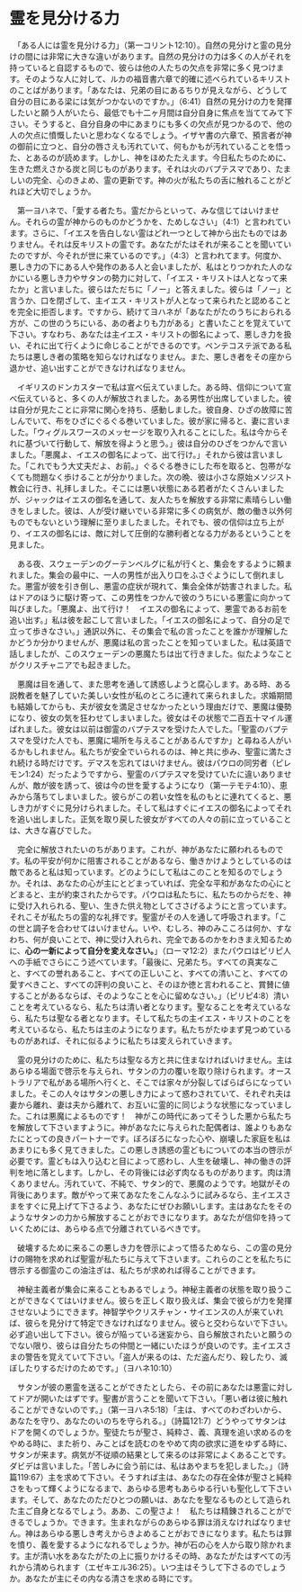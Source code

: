 # 霊を見分ける力

　「ある人には霊を見分ける力」（第一コリント12:10）。自然の見分けと霊の見分けの間には非常に大きな違いがあります。自然の見分けの力は多くの人がそれを持っていると自認するもので、彼らは他の人たちの欠点を非常に多く見つけます。そのような人に対して、ルカの福音書六章で的確に述べられているキリストのことばがあります。「あなたは、兄弟の目にあるちりが見えながら、どうして自分の目にある梁には気がつかないのですか。」（6:41）自然の見分けの力を発揮したいと願う人がいたら、最低でも十二ヶ月間は自分自身に焦点を当ててみて下さい。そうすると、自分自身の中にあまりにも多くの欠点が見つかるので、他の人の欠点に憤慨したいと思わなくなるでしょう。イザヤ書の六章で、預言者が神の御前に立つと、自分の唇さえも汚れていて、何もかもが汚れていることを悟った、とあるのが読めます。しかし、神をほめたたえます。今日私たちのために、生きた燃えさかる炭と同じものがあります。それは火のバプテスマであり、たましいの完全、心のきよめ、霊の更新です。神の火が私たちの舌に触れることがどれほど大切でしょうか。

　第一ヨハネで、「愛する者たち。霊だからといって、みな信じてはいけません。それらの霊が神からのものかどうかを、ためしなさい」（4:1）と言われています。さらに、「イエスを告白しない霊はどれ一つとして神から出たものではありません。それは反キリストの霊です。あなたがたはそれが来ることを聞いていたのですが、今それが世に来ているのです。」（4:3）と言われてます。何度か、悪しき力の下にある人や発作のある人と会いましたが、私はとりつかれた人のなかにいる悪しき力やサタンの勢力に対して、「イエス・キリストは人となって来たか」と言いました。彼らはただちに「ノー」と答えました。彼らは「ノー」と言うか、口を閉ざして、主イエス・キリストが人となって来られたと認めることを完全に拒否します。ですから、続けてヨハネが「あなたがたのうちにおられる方が、この世のうちにいる、あの者よりも力がある」と書いたことを覚えていて下さい。すなわち、あなたは主イエス・キリストの御名によって、悪しき力を扱い、それに出て行くように命じることができるのです。ペンテコステ派である私たちは悪しき者の策略を知らなければなりません。また、悪しき者をその座から退かせ、追い出すことができなければなりません。

　イギリスのドンカスターで私は宣べ伝えていました。ある時、信仰について宣べ伝えていると、多くの人が解放されました。ある男性が出席していました。彼は自分が見たことに非常に関心を持ち、感動しました。彼自身、ひざの故障に苦しんでいて、布をひざにぐるぐる巻いていました。彼が家に帰ると、妻に言いました。「ウィグルスワースのメッセージを取り入れることにした。私は今からそれに基づいて行動して、解放を得ようと思う。」彼は自分のひざをつかんで言いました。「悪魔よ、イエスの御名によって、出て行け。」それから彼は言いました。「これでもう大丈夫だよ、お前。」ぐるぐる巻きにした布を取ると、包帯がなくても問題なく歩けることが分かりました。次の晩、彼は小さな原始メソジスト教会に行き、礼拝しました。そこには悪い状態にある若者がたくさんいましたが、ジャックはイエスの御名を通して、友人たちを解放する非常に素晴らしい働きをしました。彼は、人が受け継いでいる非常に多くの病気が、敵の働き以外何ものでもないという理解に至りましたました。それでも、彼の信仰は立ち上がり、イエスの御名には、敵に対して圧倒的な勝利者となる力があるということを見ました。

　ある夜、スウェーデンのグーテンベルグに私が行くと、集会をするように頼まれました。集会の最中に、一人の男性が出入り口をふさぐようにして倒れました。悪霊が彼を引き倒し、悪霊の症状が現れて、集会全体が妨害されました。私はドアのほうに駆け寄って、この男性をつかんで彼のうちにいる悪霊に向かって叫びました。「悪魔よ、出て行け！　イエスの御名によって、悪霊であるお前を追い出す。」私は彼を起こして言いました。「イエスの御名によって、自分の足で立って歩きなさい。」通訳以外に、その集会で私の言ったことを誰かが理解したかどうか分かりませんが、悪魔は私の言ったことを知っていました。私は英語で話しましたが、このスウェーデンの悪魔たちは出て行きました。似たようなことがクリスチャニアでも起きました。

　悪魔は目を通して、また思考を通して誘惑しようと腐心します。ある時、ある説教者を魅了していた美しい女性が私のところに連れて来られました。求婚期間も結婚してからも、夫が彼女を満足させなかったという理由だけで、悪魔は優勢になり、彼女の気を狂わせてしまいました。彼女はその状態で二百五十マイル運ばれました。彼女は以前は御霊のバプテスマを受けた人でした。「聖霊のバプテスマを受けた人でも、悪魔に場所を与えることがあるんですか」と尋ねる人がいるかもしれません。私たちが安全でいられるのは、神と共に歩み、聖霊に満たされ続ける時だけです。デマスを忘れてはいけません。彼はパウロの同労者（ピレモン1:24）だったようですから、聖霊のバプテスマを受けていたに違いありませんが、敵が彼を誘って、彼は今の世を愛するようになり（第一テモテ4:10）、恵みから落ちてしまいました。彼らがこの若い女性を私のもとに連れてくると、悪しき力がすぐに見分けられました。そして私はすぐにイエスの御名によってそれを追い出しました。正気を取り戻した彼女がすべての人々の前に立っていることは、大きな喜びでした。

　完全に解放されたいのちがあります。これが、神があなたに願われるものです。私の平安が何かに阻害されることがあるなら、働きかけようとしているのは敵であると私は知っています。どのようにして私はこのことを知るのでしょうか。それは、あなたの心が主にとどまっていれば、完全な平和があなたの心にとどまると、主が約束されたからです。パウロは私たちに、私たちのからだを、神に受け入れられる、聖い、生きた供え物としてささげるようにと言っています。それこそが私たちの霊的な礼拝です。聖霊がその人を通して呼吸されます。「この世と調子を合わせてはいけません。いや、むしろ、神のみこころは何か、すなわち、何が良いことで、神に受け入れられ、完全であるのかをわきまえ知るために、**心の一新によって自分を変えなさい。**」（ローマ12:2）またパウロはピリピ人への手紙でさらにこう述べています。「最後に、兄弟たち。すべての真実なこと、すべての誉れあること、すべての正しいこと、すべての清いこと、すべての愛すべきこと、すべての評判の良いこと、そのほか徳と言われること、賞賛に値することがあるならば、そのようなことを心に留めなさい。」（ピリピ4:8）清いことを考えているなら、私たちは清い者となります。聖なることを考えているなら、私たちは聖なる者となります。そして私たちの主イエス・キリストのことを考えているなら、私たちは主のようになります。私たちがたゆまず見つめているものがあれば、それに似るように私たちは変えられていきます。

　霊の見分けのために、私たちは聖なる方と共に住まなければいけません。主はあらゆる場面で啓示を与えられ、サタンの力の覆いを取り除けられます。オーストラリアで私がある場所へ行くと、そこでは家々が分裂してばらばらになっていました。そこの人々はサタンの悪しき力によって惑わされていて、それぞれ夫は妻から離れ、妻は夫から離れて、お互いに霊的に同じような状態になっていました。これは悪魔によるものです！　神がこの時代にあってそうした悪から私たちを解放して下さいますように。神があなたに与えられた配偶者は、誰よりもあなたにとっての良きパートナーです。ぼろぼろになった心や、崩壊した家庭を私はあまりにも多く見てきました。この悪しき誘惑の霊どもについての本当の啓示が必要です。霊どもは入り込むと目によって惑わし、人生を破壊し、神の働きの評判を地に落とします。しかし、その背後には必ず肉なるものがあります。肉は清くありません。汚れていて、不純で、サタン的で、悪魔のようです。地獄がその背後にあります。敵がやって来てあなたをこんなふうに試みるなら、主イエスさまをすぐに見上げて下さるよう、あなたにぜひお願いします。主はあなたをそのようなサタンの力から解放することがおできになります。あなたが信仰を持っていくためには、あらゆる点で分離されているべきです。

　破壊するために来るこの悪しき力を啓示によって悟るためなら、この霊の見分けの賜物を求めれば聖霊が私たちに与えて下さいます。これらのことを私たちに啓示する御霊のこの油注ぎは、私たちが求めれば得ることができます。

　神秘主義者が集会に来ることもあるでしょう。神秘主義者の状態を取り扱うことができなくてはいけません。彼らを正しく取り扱えば、集会で彼らが力を発揮させないようにできます。神智学やクリスチャン・サイエンスの人が来ていれば、彼らを見分けて特定できなければなりません。彼らと交わらないで下さい。必ず追い出して下さい。彼らが陥っている迷妄から、自ら解放されたいと願うのでない限り、彼らは自分たちの仲間と一緒にいたほうが良いのです。主イエスさまの警告を覚えていて下さい。「盗人が来るのは、ただ盗んだり、殺したり、滅ぼしたりするだけのためです。」（ヨハネ10:10）

　サタンが彼の悪霊を送ることができたとしたら、その前にあなたは悪霊に対してドアが開いたはずです。聖書が言うことを聞いて下さい。「悪い者は彼に触れることができないのです。」（第一ヨハネ5:18）「主は、すべてのわざわいから、あなたを守り、あなたのいのちを守られる。」（詩篇121:7）どうやってサタンはドアを開くのでしょうか。聖徒たちが聖さ、純粋さ、義、真理を追い求めるのをやめる時に、また祈り、みことばを読むのをやめて肉の欲求に道をゆずる時に、サタンが来ます。病気が不従順の結果として来るのは非常によくあることです。ダビデは言いました。「苦しみに会う前には、私はあやまちを犯しました。」（詩篇119:67）主を求めて下さい。そうすれば主は、あなたの存在全体が聖さと純粋さをもって輝くようになるまで、あらゆる思考もあらゆる行いも聖化して下さいます。そして、あなたのただひとつの願いは、あなたを聖なるものとして造られた主ご自身となるでしょう。ああ、この聖さよ！　私たちは精錬されることができるでしょうか。できます。生まれながらのあらゆる罪は消えなければなりません。神はあらゆる悪しき考えからきよめることがおできになります。私たちは罪を憤り、義を愛するようになれるでしょうか。神が石の心を人から取り除かれます。主が清い水をあなたがたの上に振りかけるその時、あなたがたはすべての汚れから清められます（エゼキエル36:25）。いつ主はそうして下さるのでしょうか。あなたが主にその内なる清さを求める時にです。
